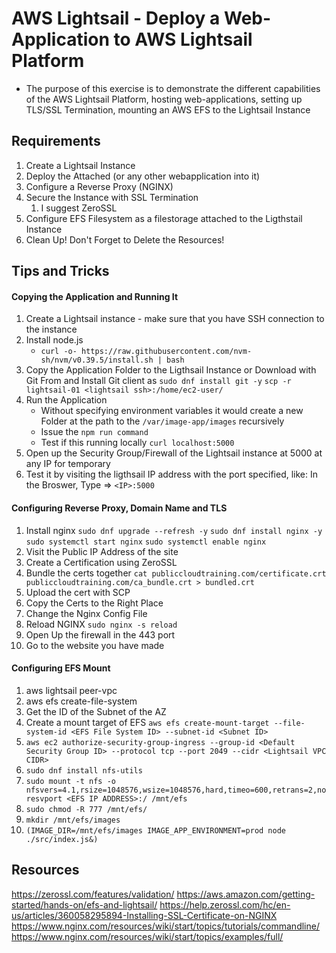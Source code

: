 # AWS Lightsail - Deploy a Web-Application to AWS Lightsail Platform

- The purpose of this exercise is to demonstrate the different capabilities of the AWS Lightsail Platform, hosting web-applications, setting up TLS/SSL Termination, mounting an AWS EFS to the Lightsail Instance

## Requirements
1. Create a Lightsail Instance
1. Deploy the Attached (or any other webapplication into it)
1. Configure a Reverse Proxy (NGINX)
1. Secure the Instance with SSL Termination
    1. I suggest ZeroSSL
1. Configure EFS Filesystem as a filestorage attached to the Ligthstail Instance
1. Clean Up! Don't Forget to Delete the Resources!

## Tips and Tricks
#### Copying the Application and Running It
1. Create a Lightsail instance - make sure that you have SSH connection to the instance
3. Install node.js
    - `curl -o- https://raw.githubusercontent.com/nvm-sh/nvm/v0.39.5/install.sh | bash`
2. Copy the Application Folder to the Ligthsail Instance or Download with Git From and Install Git client as 
    `sudo dnf install git -y`
    `scp -r lightsail-01 <lightsail ssh>:/home/ec2-user/`
3. Run the Application
    - Without specifying environment variables it would create a new Folder at the path to the `/var/image-app/images` recursively
    - Issue the `npm run command`
    - Test if this running locally `curl localhost:5000`
4. Open up the Security Group/Firewall of the Lightsail instance at 5000 at any IP for temporary
5. Test it by visiting the ligthsail IP address  with the port specified, like: 
    In the Broswer, Type => `<IP>:5000`

#### Configuring Reverse Proxy, Domain Name and TLS
1. Install nginx
`sudo dnf upgrade --refresh -y`
`sudo dnf install nginx -y`
`sudo systemctl start nginx`
`sudo systemctl enable nginx`
2. Visit the Public IP Address of the site
3. Create a Certification using ZeroSSL
4. Bundle the certs together
`cat publiccloudtraining.com/certificate.crt publiccloudtraining.com/ca_bundle.crt > bundled.crt`
5. Upload the cert with SCP
6. Copy the Certs to the Right Place
7. Change the Nginx Config File
8. Reload NGINX
`sudo nginx -s reload`
9. Open Up the firewall in the 443 port
10. Go to the website you have made

#### Configuring EFS Mount
1. aws lightsail peer-vpc
2. aws efs create-file-system
3. Get the ID of the Subnet of the AZ
4. Create a mount target of EFS
`aws efs create-mount-target --file-system-id <EFS File System ID> --subnet-id <Subnet ID>`
5. `aws ec2 authorize-security-group-ingress --group-id <Default Security Group ID> --protocol tcp --port 2049 --cidr <Lightsail VPC CIDR>`
6. `sudo dnf install nfs-utils`
7. `sudo mount -t nfs -o nfsvers=4.1,rsize=1048576,wsize=1048576,hard,timeo=600,retrans=2,noresvport <EFS IP ADDRESS>:/ /mnt/efs`
8. `sudo chmod -R 777 /mnt/efs/`
9. `mkdir /mnt/efs/images`
10. `(IMAGE_DIR=/mnt/efs/images IMAGE_APP_ENVIRONMENT=prod node ./src/index.js&)`


## Resources
https://zerossl.com/features/validation/
https://aws.amazon.com/getting-started/hands-on/efs-and-lightsail/
https://help.zerossl.com/hc/en-us/articles/360058295894-Installing-SSL-Certificate-on-NGINX
https://www.nginx.com/resources/wiki/start/topics/tutorials/commandline/
https://www.nginx.com/resources/wiki/start/topics/examples/full/